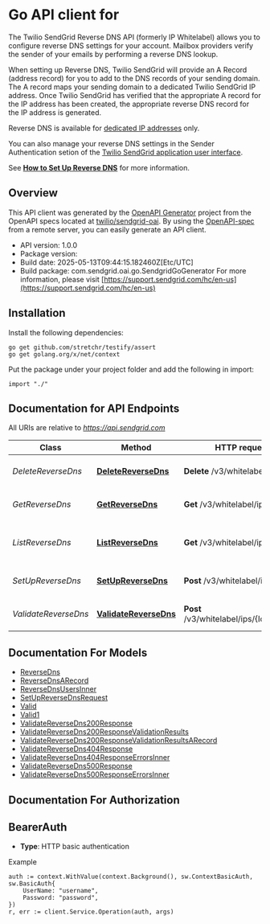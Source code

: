 # Go API client for 

The Twilio SendGrid Reverse DNS API (formerly IP Whitelabel) allows you to configure reverse DNS settings for your account. Mailbox providers verify the sender of your emails by performing a reverse DNS lookup.

When setting up Reverse DNS, Twilio SendGrid will provide an A Record (address record) for you to add to the DNS records of your sending domain. The A record maps your sending domain to a dedicated Twilio SendGrid IP address. Once Twilio SendGrid has verified that the appropriate A record for the IP address has been created, the appropriate reverse DNS record for the IP address is generated.

Reverse DNS is available for [dedicated IP addresses](https://sendgrid.com/docs/ui/account-and-settings/dedicated-ip-addresses/) only.

You can also manage your reverse DNS settings in the Sender Authentication setion of the [Twilio SendGrid application user interface](https://app.sendgrid.com/settings/sender_auth).

See [**How to Set Up Reverse DNS**](https://sendgrid.com/docs/ui/account-and-settings/how-to-set-up-reverse-dns/) for more information.

## Overview
This API client was generated by the [OpenAPI Generator](https://openapi-generator.tech) project from the OpenAPI specs located at [twilio/sendgrid-oai](https://github.com/twilio/sendgrid-oai/tree/main/spec).  By using the [OpenAPI-spec](https://www.openapis.org/) from a remote server, you can easily generate an API client.

- API version: 1.0.0
- Package version: 
- Build date: 2025-05-13T09:44:15.182460Z[Etc/UTC]
- Build package: com.sendgrid.oai.go.SendgridGoGenerator
For more information, please visit [https://support.sendgrid.com/hc/en-us](https://support.sendgrid.com/hc/en-us)

## Installation

Install the following dependencies:

```shell
go get github.com/stretchr/testify/assert
go get golang.org/x/net/context
```

Put the package under your project folder and add the following in import:

```golang
import "./"
```

## Documentation for API Endpoints

All URIs are relative to *https://api.sendgrid.com*

Class | Method | HTTP request | Description
------------ | ------------- | ------------- | -------------
*DeleteReverseDns* | [**DeleteReverseDns**](docs/DeleteReverseDns.md#deletereversedns) | **Delete** /v3/whitelabel/ips/{Id} | Delete a reverse DNS record
*GetReverseDns* | [**GetReverseDns**](docs/GetReverseDns.md#getreversedns) | **Get** /v3/whitelabel/ips/{Id} | Retrieve a reverse DNS record
*ListReverseDns* | [**ListReverseDns**](docs/ListReverseDns.md#listreversedns) | **Get** /v3/whitelabel/ips | Retrieve all reverse DNS records
*SetUpReverseDns* | [**SetUpReverseDns**](docs/SetUpReverseDns.md#setupreversedns) | **Post** /v3/whitelabel/ips | Set up reverse DNS
*ValidateReverseDns* | [**ValidateReverseDns**](docs/ValidateReverseDns.md#validatereversedns) | **Post** /v3/whitelabel/ips/{Id}/validate | Validate a reverse DNS record


## Documentation For Models

 - [ReverseDns](ReverseDns.md)
 - [ReverseDnsARecord](ReverseDnsARecord.md)
 - [ReverseDnsUsersInner](ReverseDnsUsersInner.md)
 - [SetUpReverseDnsRequest](SetUpReverseDnsRequest.md)
 - [Valid](Valid.md)
 - [Valid1](Valid1.md)
 - [ValidateReverseDns200Response](ValidateReverseDns200Response.md)
 - [ValidateReverseDns200ResponseValidationResults](ValidateReverseDns200ResponseValidationResults.md)
 - [ValidateReverseDns200ResponseValidationResultsARecord](ValidateReverseDns200ResponseValidationResultsARecord.md)
 - [ValidateReverseDns404Response](ValidateReverseDns404Response.md)
 - [ValidateReverseDns404ResponseErrorsInner](ValidateReverseDns404ResponseErrorsInner.md)
 - [ValidateReverseDns500Response](ValidateReverseDns500Response.md)
 - [ValidateReverseDns500ResponseErrorsInner](ValidateReverseDns500ResponseErrorsInner.md)


## Documentation For Authorization



## BearerAuth

- **Type**: HTTP basic authentication

Example

```golang
auth := context.WithValue(context.Background(), sw.ContextBasicAuth, sw.BasicAuth{
    UserName: "username",
    Password: "password",
})
r, err := client.Service.Operation(auth, args)
```

